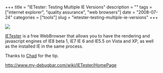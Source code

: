 +++
title = "IETester: Testing Multiple IE Versions"
description = ""
tags = ["internet explorer", "quality assurance", "web browsers"]
date = "2008-07-24"
categories = ["tools"]
slug = "ietester-testing-multiple-ie-versions"
+++


<div class="tool-screenshot mb1"><a href="http://www.my-debugbar.com/wiki/IETester/HomePage"><img id='bluga-thumbnail-2747' class='bluga-thumbnail custom' src='http://media.konigi.com/bluga/
wt52303364a582e_custom.jpg'/></a></div><p><a href="http://www.my-debugbar.com/wiki/IETester/HomePage">IETester</a> is a free WebBrowser that allows you to have the rendering and javascript engines of IE8 beta 1, IE7 IE 6 and IE5.5 on Vista and XP, as well as the installed IE in the same process. </p>
<p>Thanks to <a href="http://2tbsp.com/">Chad</a> for the tip.</p>
  
<p><a href="http://www.my-debugbar.com/wiki/IETester/HomePage">http://www.my-debugbar.com/wiki/IETester/HomePage</a></p>
      
